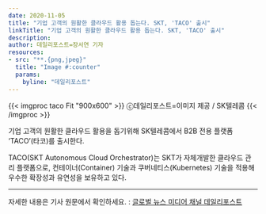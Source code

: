 ```yaml
---
date: 2020-11-05
title: "기업 고객의 원활한 클라우드 활용 돕는다. SKT, 'TACO' 출시"
linkTitle: "기업 고객의 원활한 클라우드 활용 돕는다. SKT, 'TACO' 출시"
description:
author: 데일리포스트=장서연 기자
resources:
- src: "**.{png,jpeg}"
  title: "Image #:counter"
  params:
    byline: "데일리포스트"
---
```


{{< imgproc taco Fit "900x600" >}}
ⓒ데일리포스트=이미지 제공 / SK텔레콤
{{< /imgproc >}}

기업 고객의 원활한 클라우드 활용을 돕기위해 SK텔레콤에서 B2B 전용 플랫폼 ‘TACO’(타코)를 출시한다.

TACO(SKT Autonomous Cloud Orchestrator)는 SKT가 자체개발한 클라우드 관리 플랫폼으로, 컨테이너(Container) 기술과 쿠버네티스(Kubernetes) 기술을 적용해 우수한 확장성과 유연성을 보유하고 있다.

---

자세한 내용은 기사 원문에서 확인하세요. : [글로벌 뉴스 미디어 채널 데일리포스트](https://www.thedailypost.kr/news/articleView.html?idxno=77236)
